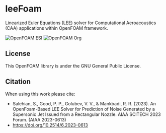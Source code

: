 # leeFoam
Linearized Euler Equations (LEE) solver for Computational Aeroacoustics (CAA) applications within OpenFOAM framework.

![OpenFOAM ESI](https://github.com/WENO-OF/WENOEXT/actions/workflows/c-ofESI.yml/badge.svg)
![OpenFOAM Org](https://github.com/WENO-OF/WENOEXT/actions/workflows/c-ofORG.yml/badge.svg) 

## License
This OpenFOAM library is under the GNU General Public License.

## Citation
When using this work please cite:

* Salehian, S., Good, P. P., Golubev, V. V., & Mankbadi, R. R. (2023). An OpenFoam-Based LEE Solver for Prediction of Noise Generated by a Supersonic Jet Issued from a Rectangular Nozzle. AIAA SCITECH 2023 Forum. (AIAA 2023-0613)
* https://doi.org/10.2514/6.2023-0613 